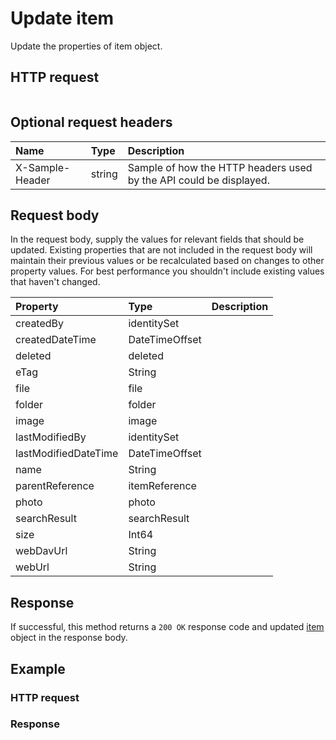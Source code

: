 # Update item

Update the properties of item object.
## HTTP request
```http

```

## Optional request headers
| Name       | Type | Description|
|:-----------|:------|:----------|
| X-Sample-Header  | string  | Sample of how the HTTP headers used by the API could be displayed.|

## Request body
In the request body, supply the values for relevant fields that should be updated. Existing properties that are not included in the request body will maintain their previous values or be recalculated based on changes to other property values. For best performance you shouldn't include existing values that haven't changed.

| Property	   | Type	|Description|
|:---------------|:--------|:----------|
|createdBy|identitySet||
|createdDateTime|DateTimeOffset||
|deleted|deleted||
|eTag|String||
|file|file||
|folder|folder||
|image|image||
|lastModifiedBy|identitySet||
|lastModifiedDateTime|DateTimeOffset||
|name|String||
|parentReference|itemReference||
|photo|photo||
|searchResult|searchResult||
|size|Int64||
|webDavUrl|String||
|webUrl|String||

## Response
If successful, this method returns a `200 OK` response code and updated [item](../resources/item.md) object in the response body.
## Example
### HTTP request
### Response
